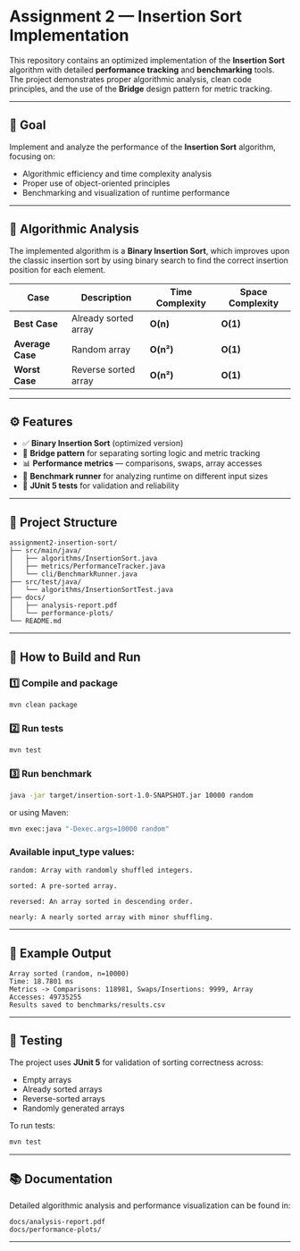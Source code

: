 # Assignment 2 — Insertion Sort Implementation

This repository contains an optimized implementation of the **Insertion Sort** algorithm with detailed **performance tracking** and **benchmarking** tools.  
The project demonstrates proper algorithmic analysis, clean code principles, and the use of the **Bridge** design pattern for metric tracking.

---

## 🎯 Goal
Implement and analyze the performance of the **Insertion Sort** algorithm, focusing on:
- Algorithmic efficiency and time complexity analysis  
- Proper use of object-oriented principles  
- Benchmarking and visualization of runtime performance  

---

## 🧠 Algorithmic Analysis

The implemented algorithm is a **Binary Insertion Sort**, which improves upon the classic insertion sort by using binary search to find the correct insertion position for each element.

| Case | Description | Time Complexity | Space Complexity |
|------|--------------|-----------------|------------------|
| **Best Case** | Already sorted array | **O(n)** | **O(1)** |
| **Average Case** | Random array | **O(n²)** | **O(1)** |
| **Worst Case** | Reverse sorted array | **O(n²)** | **O(1)** |

---

## ⚙️ Features
- ✅ **Binary Insertion Sort** (optimized version)  
- 🧩 **Bridge pattern** for separating sorting logic and metric tracking  
- 📊 **Performance metrics** — comparisons, swaps, array accesses  
- 🚀 **Benchmark runner** for analyzing runtime on different input sizes  
- 🧪 **JUnit 5 tests** for validation and reliability  

---

## 📁 Project Structure

```
assignment2-insertion-sort/
├── src/main/java/
│   ├── algorithms/InsertionSort.java
│   ├── metrics/PerformanceTracker.java
│   └── cli/BenchmarkRunner.java
├── src/test/java/
│   └── algorithms/InsertionSortTest.java
├── docs/
│   ├── analysis-report.pdf
│   └── performance-plots/
└── README.md
```

---

## 🧩 How to Build and Run

### 1️⃣ Compile and package
```bash
mvn clean package
```

### 2️⃣ Run tests
```bash
mvn test
```

### 3️⃣ Run benchmark
```bash
java -jar target/insertion-sort-1.0-SNAPSHOT.jar 10000 random
```
or using Maven:
```bash
mvn exec:java "-Dexec.args=10000 random"
```

### Available input_type values:
```
random: Array with randomly shuffled integers.

sorted: A pre-sorted array.

reversed: An array sorted in descending order.

nearly: A nearly sorted array with minor shuffling.
```
---

## 🧾 Example Output

```
Array sorted (random, n=10000)
Time: 18.7801 ms
Metrics -> Comparisons: 118981, Swaps/Insertions: 9999, Array Accesses: 49735255
Results saved to benchmarks/results.csv
```

---

## 🧪 Testing
The project uses **JUnit 5** for validation of sorting correctness across:
- Empty arrays
- Already sorted arrays
- Reverse-sorted arrays
- Randomly generated arrays

To run tests:
```bash
mvn test

```

---

## 📚 Documentation
Detailed algorithmic analysis and performance visualization can be found in:
```
docs/analysis-report.pdf
docs/performance-plots/
```

---

